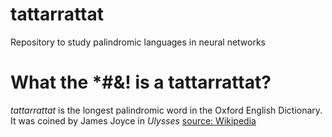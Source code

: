 # tattarrattat
Repository to study palindromic languages in neural networks

# What the *#&! is a tattarrattat?
*tattarrattat* is the longest palindromic word in the Oxford English Dictionary. It was coined by James Joyce in _Ulysses_ [source: Wikipedia](https://en.wikipedia.org/wiki/Palindrome#Long_palindromes)
